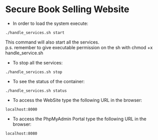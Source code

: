 # Secure Book Selling Website

* In order to load the system execute:

```
./handle_services.sh start
```

This command will also start all the services.  
p.s. remember to give executable permission on the sh with chmod +x handle_service.sh

* To stop all the services:

```
./handle_services.sh stop
```

* To see the status of the container:

```
./handle_services.sh status
```

* To access the WebSite type the following URL in the browser:

```
localhost:8000
```

* To access the PhpMyAdmin Portal type the following URL in the browser:

```
localhost:8080
```
